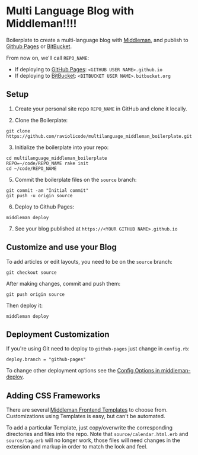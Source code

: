 Multi Language Blog with Middleman!!!!
===========================================================

Boilerplate to create a multi-language blog with [Middleman](https://github.com/middleman/middleman), and publish to [Github Pages](https://pages.github.com) or [BitBucket](https://bitbucket.org).

From now on, we'll call `REPO_NAME`:
* If deploying to [GitHub Pages](https://pages.github.com): `<GITHUB USER NAME>.github.io`
* If deploying to [BitBucket](https://bitbucket.org): `<BITBUCKET USER NAME>.bitbucket.org`

## Setup

1. Create your personal site repo `REPO_NAME` in GitHub and clone it locally.

2. Clone the Boilerplate:

  ```
  git clone https://github.com/raviolicode/multilanguage_middleman_boilerplate.git
  ```

3. Initialize the boilerplate into your repo:

  ```
  cd multilanguage_middleman_boilerplate
  REPO=~/code/REPO_NAME rake init
  cd ~/code/REPO_NAME
  ```

5.  Commit the boilerplate files on the `source` branch:

  ```
  git commit -am "Initial commit"
  git push -u origin source
  ```

6. Deploy to Github Pages:

  ```
  middleman deploy
  ```
  
7. See your blog published at `https://<YOUR GITHUB NAME>.github.io`

## Customize and use your Blog

To add articles or edit layouts, you need to be on the `source` branch:
```
git checkout source
```
After making changes, commit and push them:
```
git push origin source
```
Then deploy it:
```
middleman deploy
```

## Deployment Customization


If you're using Git need to deploy to `github-pages` just change in `config.rb`:
```
deploy.branch = "github-pages"
```

To change other deployment options see the [Config Options in middleman-deploy](https://github.com/tvaughan/middleman-deploy/blob/master/USAGE).

## Adding CSS Frameworks

There are several [Middleman Frontend Templates](http://directory.middlemanapp.com/#/templates/all) to choose from.
Customizations using Templates is easy, but can't be automated.

To add a particular Template, just copy/overwrite the corresponding directories and files into the repo.
Note that `source/calendar.html.erb` and `source/tag.erb` will no longer work, those files will need changes in the extension and markup in order to match the look and feel.
